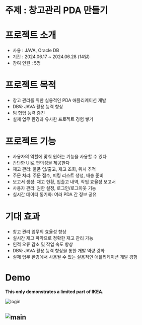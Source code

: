 # 주제 : 창고관리 PDA 만들기

# 프로젝트 소개

+ 사용 : JAVA, Oracle DB
+ 기간 : 2024.06.17 ~ 2024.06.28 (14일)
+ 참여 인원 : 5명

# 프로젝트 목적

+ 창고 관리를 위한 실용적인 PDA 애플리케이션 개발
+ DB와 JAVA 활용 능력 향상
+ 팀 협업 능력 증진
+ 실제 업무 환경과 유사한 프로젝트 경험 쌓기

# 프로젝트 기능

+ 사용자의 역할에 맞춰 원하는 기능을 사용할 수 있다
+ 간단한 UI로 편의성을 제공한다
+ 재고 관리: 물품 입/출고, 재고 조회, 위치 추적
+ 주문 처리: 주문 접수, 피킹 리스트 생성, 배송 준비
+ 보고서 생성: 재고 현황, 입출고 내역, 작업 효율성 보고서
+ 사용자 관리: 권한 설정, 로그인/로그아웃 기능
+ 실시간 데이터 동기화: 여러 PDA 간 정보 공유

# 기대 효과

+ 창고 관리 업무의 효율성 향상
+ 실시간 재고 파악으로 정확한 재고 관리 가능
+ 인적 오류 감소 및 작업 속도 향상
+ DB와 JAVA 활용 능력 향상을 통한 개발 역량 강화
+ 실제 업무 환경에서 사용될 수 있는 실용적인 애플리케이션 개발 경험

# Demo

**This only demonstrates a limited part of IKEA.**  

![login](https://github.com/Hongchar/IKEA/assets/173039110/07f4125a-1e5f-497b-8ae6-40031257fe50)


![main](https://github.com/Hongchar/IKEA/assets/173039110/88e4c5f5-e20c-43ba-8e30-e123ace2f11b)
---
